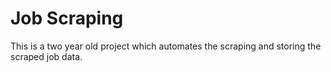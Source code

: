 # Job Scraping

This is a two year old project which automates the scraping and storing the scraped job data.
